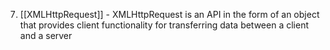 7. [[XMLHttpRequest]] - XMLHttpRequest is an API in the form of an object that provides client functionality for transferring data between a client and a server